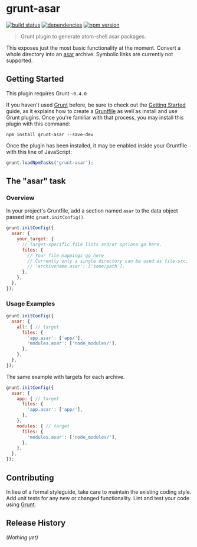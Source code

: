# grunt-asar

[![build status](http://img.shields.io/travis/bwin/grunt-asar.svg?style=flat-square)](https://travis-ci.org/bwin/grunt-asar)
[![dependencies](http://img.shields.io/david/bwin/grunt-asar.svg?style=flat-square)](https://david-dm.org/bwin/grunt-asar)
[![npm version](http://img.shields.io/npm/v/grunt-asar.svg?style=flat-square)](https://npmjs.org/package/grunt-asar)

> Grunt plugin to generate atom-shell asar packages.

This exposes just the most basic functionality at the moment. Convert a whole directory into an [asar](https://github.com/atom/asar) archive. Symbolic links are currently not supported.

## Getting Started
This plugin requires Grunt `~0.4.0`

If you haven't used [Grunt](http://gruntjs.com/) before, be sure to check out the [Getting Started](http://gruntjs.com/getting-started) guide, as it explains how to create a [Gruntfile](http://gruntjs.com/sample-gruntfile) as well as install and use Grunt plugins. Once you're familiar with that process, you may install this plugin with this command:

```shell
npm install grunt-asar --save-dev
```

Once the plugin has been installed, it may be enabled inside your Gruntfile with this line of JavaScript:

```js
grunt.loadNpmTasks('grunt-asar');
```

## The "asar" task

### Overview
In your project's Gruntfile, add a section named `asar` to the data object passed into `grunt.initConfig()`.

```js
grunt.initConfig({
  asar: {
    your_target: {
      // Target-specific file lists and/or options go here.
      files: {
        // Your file mappings go here
        // Currently only a single directory can be used as file-src.
        // 'archivename.asar': ['some/path'],
      },
    },
  },
});
```

### Usage Examples

```js
grunt.initConfig({
  asar: {
    all: { // target
      files: {
        'app.asar': ['app/'],
        'modules.asar': ['node_modules/'],
      },
    },
  },
});
```

The same example with targets for each archive.

```js
grunt.initConfig({
  asar: {
    app: { // target
      files: {
        'app.asar': ['app/'],
      },
    },
    modules: { // target
      files: {
        'modules.asar': ['node_modules/'],
      },
    },
  },
});
```

## Contributing
In lieu of a formal styleguide, take care to maintain the existing coding style. Add unit tests for any new or changed functionality. Lint and test your code using [Grunt](http://gruntjs.com/).

## Release History
_(Nothing yet)_

